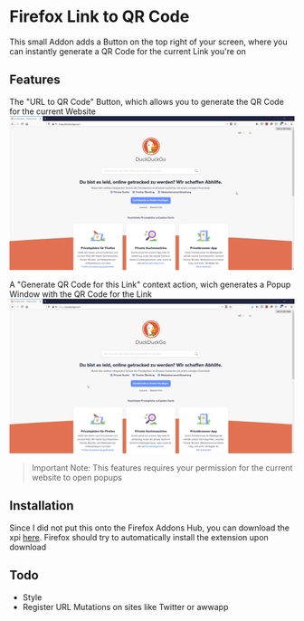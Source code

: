 # Firefox Link to QR Code
This small Addon adds a Button on the top right of your screen, where you can instantly generate a QR Code for the current Link you're on


## Features
The "URL to QR Code" Button, which allows you to generate the QR Code for the current Website 
![Demonstration of generating QR Code](/screenshots/linkToQrMain.gif)





A "Generate QR Code for this Link" context action, wich generates a Popup Window with the QR Code for the Link
![Demonstration of the Context Menu Action](/screenshots/contextAction.gif)
> Important Note: This features requires your permission for the current website to open popups

## Installation
Since I did not put this onto the Firefox Addons Hub, you can download the xpi [here](https://github.com/drblaui/Firefox-Link-to-QR-Code/releases/). Firefox should try to automatically install the extension upon download


## Todo
- Style
- Register URL Mutations on sites like Twitter or awwapp
